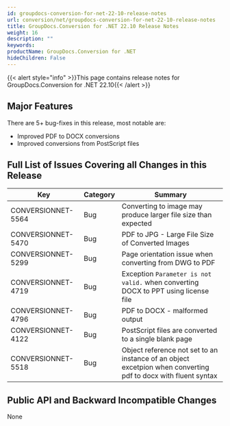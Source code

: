 ```yaml
---
id: groupdocs-conversion-for-net-22-10-release-notes
url: conversion/net/groupdocs-conversion-for-net-22-10-release-notes
title: GroupDocs.Conversion for .NET 22.10 Release Notes
weight: 16
description: ""
keywords: 
productName: GroupDocs.Conversion for .NET
hideChildren: False
---
```

{{< alert style="info" >}}This page contains release notes for GroupDocs.Conversion for .NET 22.10{{< /alert >}}

## Major Features

There are 5+ bug-fixes in this release, most notable are:

* Improved PDF to DOCX conversions
* Improved conversions from PostScript files

## Full List of Issues Covering all Changes in this Release

| Key | Category | Summary |
| --- | --- | --- |
| CONVERSIONNET-5564 | Bug | Converting to image may produce larger file size than expected |
| CONVERSIONNET-5470 | Bug | PDF to JPG - Large File Size of Converted Images |
| CONVERSIONNET-5299 | Bug | Page orientation issue when converting from DWG to PDF |
| CONVERSIONNET-4719 | Bug | Exception `Parameter is not valid.` when converting DOCX to PPT using license file |
| CONVERSIONNET-4796 | Bug | PDF to DOCX - malformed output |
| CONVERSIONNET-4122 | Bug | PostScript files are converted to a single blank page |
| CONVERSIONNET-5518 | Bug | Object reference not set to an instance of an object excetpion when converting pdf to docx with fluent syntax |

## Public API and Backward Incompatible Changes

None
